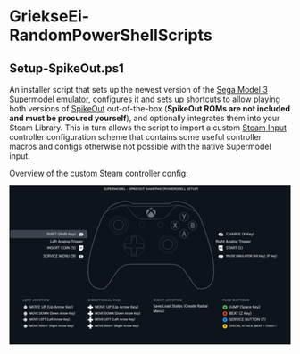 # GriekseEi-RandomPowerShellScripts

## Setup-SpikeOut.ps1

An installer script that sets up the newest version of the [Sega Model 3 Supermodel emulator](https://github.com/trzy/Supermodel), configures it and sets up shortcuts to allow playing both versions of [SpikeOut](https://en.wikipedia.org/wiki/SpikeOut) out-of-the-box (**SpikeOut ROMs are not included and must be procured yourself**), and optionally integrates them into your Steam Library. This in turn allows the script to import a custom [Steam Input](https://partner.steamgames.com/doc/features/steam_controller) controller configuration scheme that contains some useful controller macros and configs otherwise not possible with the native Supermodel input.

Overview of the custom Steam controller config:

![SpikeOut Steam Input controller configuration](Setup-SpikeOut/resources/spikeout_controls_howto.jpg)
